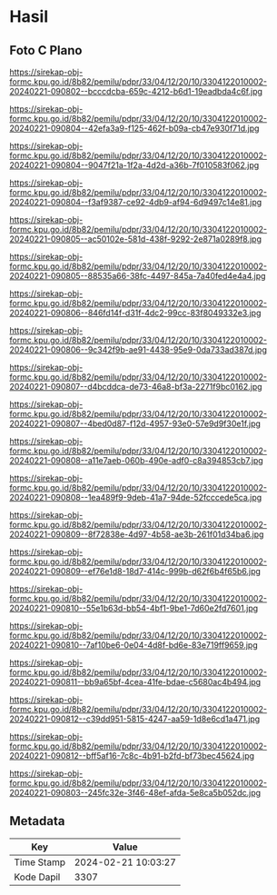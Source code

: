 # Hasil

## Foto C Plano

https://sirekap-obj-formc.kpu.go.id/8b82/pemilu/pdpr/33/04/12/20/10/3304122010002-20240221-090802--bcccdcba-659c-4212-b6d1-19eadbda4c6f.jpg

https://sirekap-obj-formc.kpu.go.id/8b82/pemilu/pdpr/33/04/12/20/10/3304122010002-20240221-090804--42efa3a9-f125-462f-b09a-cb47e930f71d.jpg

https://sirekap-obj-formc.kpu.go.id/8b82/pemilu/pdpr/33/04/12/20/10/3304122010002-20240221-090804--9047f21a-1f2a-4d2d-a36b-7f010583f062.jpg

https://sirekap-obj-formc.kpu.go.id/8b82/pemilu/pdpr/33/04/12/20/10/3304122010002-20240221-090804--f3af9387-ce92-4db9-af94-6d9497c14e81.jpg

https://sirekap-obj-formc.kpu.go.id/8b82/pemilu/pdpr/33/04/12/20/10/3304122010002-20240221-090805--ac50102e-581d-438f-9292-2e871a0289f8.jpg

https://sirekap-obj-formc.kpu.go.id/8b82/pemilu/pdpr/33/04/12/20/10/3304122010002-20240221-090805--88535a66-38fc-4497-845a-7a40fed4e4a4.jpg

https://sirekap-obj-formc.kpu.go.id/8b82/pemilu/pdpr/33/04/12/20/10/3304122010002-20240221-090806--846fd14f-d31f-4dc2-99cc-83f8049332e3.jpg

https://sirekap-obj-formc.kpu.go.id/8b82/pemilu/pdpr/33/04/12/20/10/3304122010002-20240221-090806--9c342f9b-ae91-4438-95e9-0da733ad387d.jpg

https://sirekap-obj-formc.kpu.go.id/8b82/pemilu/pdpr/33/04/12/20/10/3304122010002-20240221-090807--d4bcddca-de73-46a8-bf3a-2271f9bc0162.jpg

https://sirekap-obj-formc.kpu.go.id/8b82/pemilu/pdpr/33/04/12/20/10/3304122010002-20240221-090807--4bed0d87-f12d-4957-93e0-57e9d9f30e1f.jpg

https://sirekap-obj-formc.kpu.go.id/8b82/pemilu/pdpr/33/04/12/20/10/3304122010002-20240221-090808--a11e7aeb-060b-490e-adf0-c8a394853cb7.jpg

https://sirekap-obj-formc.kpu.go.id/8b82/pemilu/pdpr/33/04/12/20/10/3304122010002-20240221-090808--1ea489f9-9deb-41a7-94de-52fcccede5ca.jpg

https://sirekap-obj-formc.kpu.go.id/8b82/pemilu/pdpr/33/04/12/20/10/3304122010002-20240221-090809--8f72838e-4d97-4b58-ae3b-261f01d34ba6.jpg

https://sirekap-obj-formc.kpu.go.id/8b82/pemilu/pdpr/33/04/12/20/10/3304122010002-20240221-090809--ef76e1d8-18d7-414c-999b-d62f6b4f65b6.jpg

https://sirekap-obj-formc.kpu.go.id/8b82/pemilu/pdpr/33/04/12/20/10/3304122010002-20240221-090810--55e1b63d-bb54-4bf1-9be1-7d60e2fd7601.jpg

https://sirekap-obj-formc.kpu.go.id/8b82/pemilu/pdpr/33/04/12/20/10/3304122010002-20240221-090810--7af10be6-0e04-4d8f-bd6e-83e719ff9659.jpg

https://sirekap-obj-formc.kpu.go.id/8b82/pemilu/pdpr/33/04/12/20/10/3304122010002-20240221-090811--bb9a65bf-4cea-41fe-bdae-c5680ac4b494.jpg

https://sirekap-obj-formc.kpu.go.id/8b82/pemilu/pdpr/33/04/12/20/10/3304122010002-20240221-090812--c39dd951-5815-4247-aa59-1d8e6cd1a471.jpg

https://sirekap-obj-formc.kpu.go.id/8b82/pemilu/pdpr/33/04/12/20/10/3304122010002-20240221-090812--bff5af16-7c8c-4b91-b2fd-bf73bec45624.jpg

https://sirekap-obj-formc.kpu.go.id/8b82/pemilu/pdpr/33/04/12/20/10/3304122010002-20240221-090803--245fc32e-3f46-48ef-afda-5e8ca5b052dc.jpg


## Metadata

| Key        | Value               |
| ---------- | ------------------- |
| Time Stamp | 2024-02-21 10:03:27 |
| Kode Dapil | 3307                |



